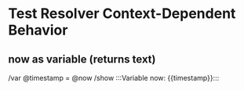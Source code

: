 # Test Resolver Context-Dependent Behavior

## now as variable (returns text)
/var @timestamp = @now
/show :::Variable now: {{timestamp}}:::